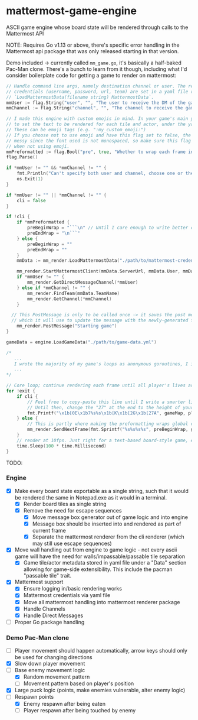 # mattermost-game-engine
ASCII game engine whose board state will be rendered through calls to the Mattermost API

NOTE: Requires Go v1.13 or above, there's specific error handling in the Mattermost api package that was only released starting in that version.

Demo included -> currently called `mm_game.go`, it's basically a half-baked Pac-Man clone.
There's a bunch to learn from it though, including what I'd consider boilerplate code for getting a game to render on mattermost:
```go
// Handle command line args, namely destination channel or user. The rest of the mattermost 
// credentials (username, password, url, team) are set in a yaml file read in a call to
// `LoadMattermostData(filename string) MattermostData`.
mmUser := flag.String("user", "", "The user to receive the DM of the game")
mmChannel := flag.String("channel", "", "The channel to receive the game message")

// I made this engine with custom emojis in mind. In your game's main yaml data file, you are
// to set the text to be rendered for each tile and actor, under the yaml header `ASCII`.
// These can be emoji tags (e.g. ":my_custom_emoji:")
// If you choose not to use emoji and have this flag set to false, the message will turn out 
// messy since the font used is not monospaced, so make sure this flag is set (true by default) 
// when not using emoji.
mmPreformatted := flag.Bool("pre", true, "Whether to wrap each frame in backticks to be rendered as preformatted text on Mattermost.")
flag.Parse()

if *mmUser != "" && *mmChannel != "" {
    fmt.Println("Can't specify both user and channel, choose one or the other.")
    os.Exit(1)
}

if *mmUser != "" || *mmChannel != "" {
    cli = false
}

if !cli {
    if *mmPreformatted {
        preBeginWrap = "```\n" // Until I care enough to write better code, I defined these as globals.
        preEndWrap = "\n```"
    } else {
        preBeginWrap = ""
        preEndWrap = ""
    }
    mmData := mm_render.LoadMattermostData("./path/to/mattermost-credentials.yml")

    mm_render.StartMattermostClient(mmData.ServerUrl, mmData.User, mmData.Pass)
    if *mmUser != "" {
        mm_render.GetDirectMessageChannel(*mmUser)
    } else if *mmChannel != "" {
        mm_render.FindTeam(mmData.TeamName)
        mm_render.GetChannel(*mmChannel)
    }

  // This PostMessage is only to be called once -> it saves the post metadata under the hood
  // which it will use to update the message with the newly-generated frame.
    mm_render.PostMessage("Starting game")
}

gameData = engine.LoadGameData("./path/to/game-data.yml")

/*
   ...
   I wrote the majority of my game's loops as anonymous goroutines, I invoke them here.
   ...
*/

// Core loop; continue rendering each frame until all player's lives are lost.
for !exit {
    if cli {
        // Feel free to copy-paste this line until I write a smarter line generator.
        // Until then, change the "27" at the end to the height of your string (total lines rendered)
        fmt.Printf("\x1b[0E\x1b7%s%s\x1b[K\x1b[2G\x1b[27A", gameMap, player1.Hud())
    } else {
        // This is partly where making the preformatting wraps global comes in useful.
        mm_render.SendNextFrame(fmt.Sprintf("%s%s%s%s", preBeginWrap, gameMap, player1.Hud(), preEndWrap))
    }
    // render at 10fps. Just right for a text-based board-style game, especially if you're concerned about Mattermost rate limits. 
    time.Sleep(100 * time.Millisecond)
}
```


TODO:
### Engine
- [x] Make every board state exportable as a single string, such that it would be rendered the same in Notepad.exe as it would in a terminal.
  - [x] Render board tiles as single string
  - [x] Remove the need for escape sequences
    - [x] Move message box generator out of game logic and into engine
    - [x] Message box should be inserted into and rendered as part of current frame
    - [x] Separate the mattermost renderer from the cli renderer (which may still use escape sequences)
- [x] Move wall handling out from engine to game logic - not every ascii game will have the need for walls/impassable/passable tile separation
  - [x] Game tile/actor metadata stored in yaml file under a "Data" section allowing for game-side extensibility. This include the pacman "passable tile" trait.
- [x] Mattermost support
  - [x] Ensure logging in/basic rendering works
  - [x] Mattermost credentials via yaml file
  - [x] Move all mattermost handling into mattermost renderer package
  - [x] Handle Channels
  - [x] Handle Direct Messages
- [ ] Proper Go package handling

###  Demo Pac-Man clone
- [ ] Player movement should happen automatically, arrow keys should only be used for changing directions
- [x] Slow down player movement
- [ ] Base enemy movement logic
  - [x] Random movement pattern
  - [ ] Movement pattern based on player's position
- [x] Large puck logic (points, make enemies vulnerable, alter enemy logic)
- [ ] Respawn points
  - [x] Enemy respawn after being eaten
  - [ ] Player respawn after being touched by enemy
